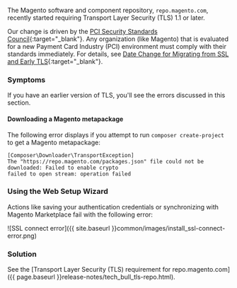 <div markdown="1">

The Magento software and component repository, `repo.magento.com`, recently started requiring Transport Layer Security (TLS) 1.1 or later.

Our change is driven by the [PCI Security Standards Council](https://en.wikipedia.org/wiki/Payment_Card_Industry_Security_Standards_Council){:target="_blank"}. Any organization (like Magento) that is evaluated for a new Payment Card Industry (PCI) environment must comply with their standards immediately. 
For details, see [Date Change for Migrating from SSL and Early TLS](http://blog.pcisecuritystandards.org/migrating-from-ssl-and-early-tls){:target="_blank"}. 

### Symptoms
If you have an earlier version of TLS, you'll see the errors discussed in this section.

#### Downloading a Magento metapackage
The following error displays if you attempt to run `composer create-project` to get a Magento metapackage:

	[Composer\Downloader\TransportException]                                           
	The "https://repo.magento.com/packages.json" file could not be downloaded: Failed to enable crypto                                                                  
	failed to open stream: operation failed  

### Using the Web Setup Wizard
Actions like saving your authentication credentials or synchronizing with Magento Marketplace fail with the following error:

![SSL connect error]({{ site.baseurl }}common/images/install_ssl-connect-error.png)

### Solution
See the [Transport Layer Security (TLS) requirement for repo.magento.com]({{ page.baseurl }}release-notes/tech_bull_tls-repo.html).